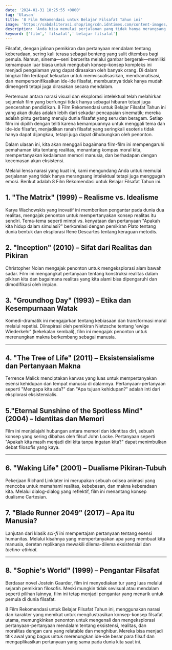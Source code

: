 ```yaml
---
date: '2024-01-31 18:25:55 +0800'
tag: 'Ulasan'
title: '8 Film Rekomendasi untuk Belajar Filsafat Tahun ini'
image: 'https://sabdaliterasi.shop/img/cdn.idntimes.com/content-images/community/2019/09/the-lobster-movie-trailer-images-stills-colin-farrell-rachel-weisz-768x410-47e678dcf71f4f7250e9bdbf1750de9b.png'
description: 'Anda bisa memulai perjalanan yang tidak hanya merangsang intelektual tetapi juga menggugah emosi. Berikut 8 Film Rekomendasi untuk Belajar Filsafat Tahun ini.'
keyword: ['film',' filsafat',' belajar filsafat']
---
```

<p> Filsafat, dengan jalinan pemikiran dan pertanyaan mendalam tentang keberadaan, sering kali terasa sebagai benteng yang sulit ditembus bagi pemula. Namun, sinema—seni bercerita melalui gambar bergerak—memiliki kemampuan luar biasa untuk mengubah konsep-konsep kompleks ini menjadi pengalaman yang dapat dirasakan oleh banyak orang. Di dalam bingkai film terdapat kekuatan untuk memvisualisasikan, mendramatisasi, dan mempersonifikasikan ide-ide filsafat, membuatnya tidak hanya mudah dimengerti tetapi juga dirasakan secara mendalam. </p> <p> Pertemuan antara narasi visual dan eksplorasi intelektual telah melahirkan sejumlah film yang berfungsi tidak hanya sebagai hiburan tetapi juga pencerahan pendidikan. 8 Film Rekomendasi untuk Belajar Filsafat Tahun ini yang akan diulas adalah lebih dari sekadar pencapaian sinematik; mereka adalah pintu gerbang menuju dunia filsafat yang seru dan beragam. Setiap film ini dipilih dengan teliti karena kemampuannya untuk menggali tema dan ide-ide filsafat, menjadikan ranah filsafat yang seringkali esoteris tidak hanya dapat dijangkau, tetapi juga dapat dihubungkan oleh penonton. </p> <p> Dalam ulasan ini, kita akan menggali bagaimana film-film ini mempengaruhi pemahaman kita tentang realitas, menantang kompas moral kita, mempertanyakan kedalaman memori manusia, dan berhadapan dengan kecemasan akan eksistensi. </p> <p> Melalui lensa narasi yang kuat ini, kami mengundang Anda untuk memulai perjalanan yang tidak hanya merangsang intelektual tetapi juga menggugah emosi. Berikut adalah 8 Film Rekomendasi untuk Belajar Filsafat Tahun ini. </p> <h2> 1. "The Matrix" (1999) – Realisme vs. Idealisme </h2> <p> Karya Wachowskis yang inovatif ini memberikan pengantar pada dunia dua realitas, mengajak penonton untuk mempertanyakan konsep realitas itu sendiri. Tema-tema seperti mimpi vs. kenyataan dan pertanyaan "Apakah kita hidup dalam simulasi?" berkorelasi dengan pemikiran Plato tentang dunia bentuk dan eksplorasi Rene Descartes tentang keraguan metodis. </p> <h2> 2. "Inception" (2010) – Sifat dari Realitas dan Pikiran </h2><p> Christopher Nolan mengajak penonton untuk mengeksplorasi alam bawah sadar. Film ini mengangkat pertanyaan tentang konstruksi realitas dalam pikiran kita dan bagaimana realitas yang kita alami bisa dipengaruhi dan dimodifikasi oleh impian. </p> <h2> 3. "Groundhog Day" (1993) – Etika dan Kesempurnaan Watak </h2> <p> Komedi-dramatik ini mengajarkan tentang kebiasaan dan transformasi moral melalui repetisi. Diinspirasi oleh pemikiran Nietzsche tentang 'ewige Wiederkehr' (kekekalan kembali), film ini mengajak penonton untuk merenungkan makna berkembang sebagai manusia. </p> <hr> <h2> 4. "The Tree of Life" (2011) – Eksistensialisme dan Pertanyaan Makna </h2><p> Terrence Malick menciptakan kanvas yang luas untuk mempertanyakan esensi kehidupan dan tempat manusia di dalamnya. Pertanyaan-pertanyaan seperti "Mengapa kita ada?" dan "Apa tujuan kehidupan?" adalah inti dari eksplorasi eksistensialis. </p> <h2> 5."Eternal Sunshine of the Spotless Mind" (2004) – Identitas dan Memori </h2>  <p> Film ini menjelajahi hubungan antara memori dan identitas diri, sebuah konsep yang sering dibahas oleh filsuf John Locke. Pertanyaan seperti "Apakah kita masih menjadi diri kita tanpa ingatan kita?" dapat menimbulkan debat filosofis yang kaya. </p> <hr> <h2> 6. "Waking Life" (2001) – Dualisme Pikiran-Tubuh </h2>  <p> Pekerjaan Richard Linklater ini merupakan sebuah odisea animasi yang mencoba untuk memahami realitas, kebebasan, dan makna keberadaan kita. Melalui dialog-dialog yang reflektif, film ini menantang konsep dualisme Cartesian. </p> <h2> 7. "Blade Runner 2049" (2017) – Apa itu Manusia? </h2> <p> Lanjutan dari klasik <i>sci-fi</i> ini mempertajam pertanyaan tentang esensi humanitas. Melalui kisahnya yang mempertanyakan apa yang membuat kita manusia, deretan replikanya mewakili dilema-dilema eksistensial dan <i>techno-ethical</i>. </p> <hr> <h2> 8. "Sophie's World" (1999) – Pengantar Filsafat </h2> <p> Berdasar novel Jostein Gaarder, film ini menyediakan tur yang luas melalui sejarah pemikiran filosofis. Meski mungkin tidak sevisual atau mendalam seperti pilihan lainnya, film ini tetap menjadi pengantar yang menarik untuk pemula di dunia filsafat. </p> <p> 8 Film Rekomendasi untuk Belajar Filsafat Tahun ini, menggunakan narasi dan karakter yang memikat untuk mengilustrasikan konsep-konsep filsafat utama, memungkinkan penonton untuk mengenali dan mengeksplorasi pertanyaan-pertanyaan mendalam tentang eksistensi, realitas, dan moralitas dengan cara yang relatable dan menghibur. Mereka bisa menjadi titik awal yang bagus untuk merenungkan ide-ide besar para filsuf dan mengaplikasikan pertanyaan yang sama pada dunia kita saat ini.&nbsp; </p>